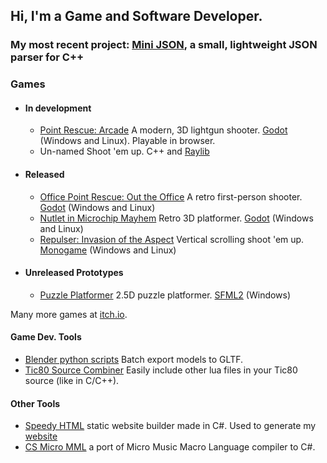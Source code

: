 ## Hi, I'm a Game and Software Developer.

### My most recent project: [Mini JSON](https://github.com/MagellanicGames/minijson), a small, lightweight JSON parser for C++

### Games

+ #### In development
  + [Point Rescue: Arcade](https://magellanicgames.itch.io/pointrescue-arcade) A modern, 3D lightgun shooter.  [Godot](https://github.com/godotengine/godot) (Windows and Linux).  Playable in browser.
  + Un-named Shoot 'em up. C++ and [Raylib](https://github.com/raysan5/raylib)

+ #### Released
  + [Office Point Rescue: Out the Office](https://magellanicgames.itch.io/opr-oto) A retro first-person shooter. [Godot](https://github.com/godotengine/godot) (Windows and Linux)
  + [Nutlet in Microchip Mayhem](https://magellanicgames.itch.io/nutletmm) Retro 3D platformer. [Godot](https://github.com/godotengine/godot) (Windows and Linux)
  + [Repulser: Invasion of the Aspect](https://magellanicgames.itch.io/repulserinvasionoftheaspect) Vertical scrolling shoot 'em up. [Monogame](https://github.com/MonoGame/MonoGame) (Windows and Linux) 

+ #### Unreleased Prototypes
  + [Puzzle Platformer](https://github.com/MagellanicGames/puzzle_platformer2017) 2.5D puzzle platformer. [SFML2](https://github.com/SFML/SFML) (Windows) 

Many more games at [itch.io](https://magellanicgames.itch.io/).

#### Game Dev. Tools

+ [Blender python scripts](https://github.com/MagellanicGames/BlenderExportScripts/blob/main/export_batch.py) Batch export models to GLTF.
+ [Tic80 Source Combiner](https://github.com/MagellanicGames/tic80SourceCombiner) Easily include other lua files in your Tic80 source (like in C/C++).

#### Other Tools

+ [Speedy HTML](https://github.com/MagellanicGames/SpeedyHtml) static website builder made in C#. Used to generate my [website](http://magellanicgames.co.uk)
+ [CS Micro MML](https://github.com/MagellanicGames/cs_mmml) a port of Micro Music Macro Language compiler to C#.

<!--
**MagellanicGames/magellanicgames** is a ✨ _special_ ✨ repository because its `README.md` (this file) appears on your GitHub profile.

Here are some ideas to get you started:

- 🔭 I’m currently working on ...
- 🌱 I’m currently learning ...
- 👯 I’m looking to collaborate on ...
- 🤔 I’m looking for help with ...
- 💬 Ask me about ...
- 📫 How to reach me: ...
- 😄 Pronouns: ...
- ⚡ Fun fact: ...
-->
